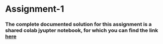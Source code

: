 # Assignment-1

### The complete documented solution for this assignment is a shared colab jyupter notebook, for which you can find the link [here](https://colab.research.google.com/drive/1coK_0-681GzR0j7P2dDyNb85TYUFA1oA?usp=sharing)

